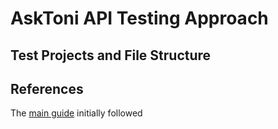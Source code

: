 AskToni API Testing Approach
============================
Test Projects and File Structure
--------------------------------
References
----------
The [main guide][1] initially followed

[1]: https://rushfive.github.io/Start-Unit-Testing-with-xUnit-Moq/        "main guide"